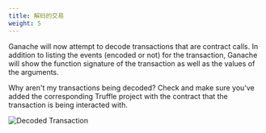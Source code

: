 ```yaml
---
title: 解码的交易
weight: 5
---
```


Ganache will now attempt to decode transactions that are contract calls. In addition to listing the events (encoded or not) for the transaction, Ganache will show the function signature of the transaction as well as the values of the arguments.

<p class="alert alert-warning">
Why aren't my transactions being decoded? Check and make sure you've added the corresponding Truffle project with the contract that the transaction is being interacted with.

![Decoded Transaction](/img/docs/ganache/v2-shared-seese/decoded-transaction.png)
